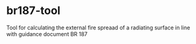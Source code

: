 # br187-tool
Tool for calculating the external fire spreaad of a radiating surface in line with guidance document BR 187
